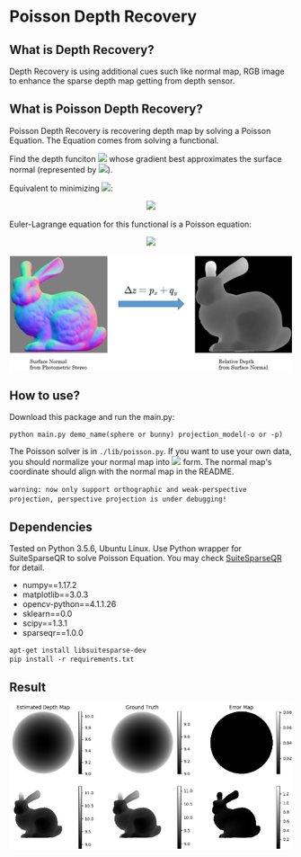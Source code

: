 # Poisson Depth Recovery

## What is Depth Recovery?
Depth Recovery is using additional cues such like normal map, RGB image to enhance the
sparse depth map getting from depth sensor.

## What is Poisson Depth Recovery?
Poisson Depth Recovery is recovering depth map by solving a Poisson Equation. The Equation
comes from solving a functional.

Find the depth funciton <img src="http://latex.codecogs.com/gif.latex?z"/>
whose gradient best approximates the surface normal (represented
by <img src="http://latex.codecogs.com/gif.latex?p, q"/>). 

Equivalent to minimizing 
<img src="http://latex.codecogs.com/gif.latex?f(z)"/>:

<p align="center">
<img src="http://latex.codecogs.com/gif.latex?f%28z%29%3D%5Ciint%28%28z_x-p%29%5E2&plus;%28z_y-q%29%5E2%29dxdy"/>
</p>

Euler-Lagrange equation for this functional is a Poisson equation:

<p align="center">
<img src="http://latex.codecogs.com/gif.latex?%5CDelta%20z%3Dp_x&plus;q_y"/>
</p>

<p align="center">
<img src="pic/surface2depth.png" width="668">
</p>


## How to use?
Download this package and run the main.py:
```
python main.py demo_name(sphere or bunny) projection_model(-o or -p)
```
The Poisson solver is in `./lib/poisson.py`. If you want to use your own data, you should normalize your normal map
into <img src="http://latex.codecogs.com/gif.latex?(p, q, -1)"/> form. The normal map's coordinate should align with 
the normal map in the README.

`warning: now only support orthographic and weak-perspective projection, perspective projection is under debugging!`

## Dependencies
Tested on Python 3.5.6, Ubuntu Linux. Use Python wrapper for SuiteSparseQR to solve Poisson Equation.
You may check [SuiteSparseQR](https://github.com/yig/PySPQR) for detail.
- numpy==1.17.2
- matplotlib==3.0.3
- opencv-python==4.1.1.26
- sklearn==0.0
- scipy==1.3.1
- sparseqr==1.0.0
```
apt-get install libsuitesparse-dev
pip install -r requirements.txt
```


## Result
<p align="center">
<img src="pic/result.png" width="1024">
</p>